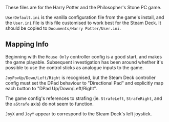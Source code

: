 These files are for the Harry Potter and the Philosopher's Stone PC game.

`UserDefault.ini` is the vanilla configuration file from the game's install, and the `User.ini` file is this file customised to work best for the Steam Deck. It should be copied to `Documents/Harry Potter/User.ini`.

## Mapping Info

Beginning with the `Mouse Only` controller config is a good start, and makes the game playable. Subsequent investigation has been around whether it's possible to use the control sticks as analogue inputs to the game.

`JoyPovUp/Down/Left/Right` is recognised, but the Steam Deck controller config must set the DPad behaviour to "Directional Pad" and explicitly map each button to "DPad Up/Down/Left/Right".

The game config's references to strafing (ie. `StrafeLeft`, `StrafeRight`, and the `aStrafe` axis) do not seem to function.

`JoyX` and `JoyY` appear to correspond to the Steam Deck's left joystick.